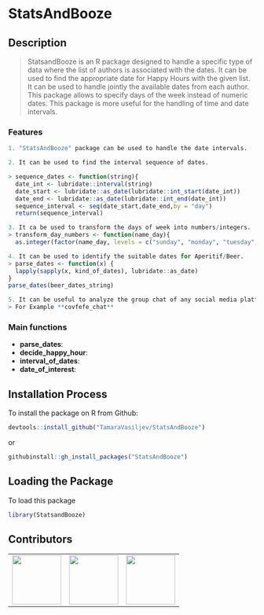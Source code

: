 # StatsAndBooze

## Description

> StatsandBooze is an R package designed to handle a specific type of data where the list of authors is associated with the dates. It can be used to find the appropriate date for Happy Hours with the given list. It can be used to handle jointly the available dates from each author. This package allows to specify days of the week instead of numeric dates. This package is more useful for the handling of time and date intervals.

### Features
``` r
1. "StatsAndBooze" package can be used to handle the date intervals.

2. It can be used to find the interval sequence of dates.

> sequence_dates <- function(string){
  date_int <- lubridate::interval(string)
  date_start <- lubridate::as_date(lubridate::int_start(date_int))
  date_end <- lubridate::as_date(lubridate::int_end(date_int))
  sequence_interval <- seq(date_start,date_end,by = "day")
  return(sequence_interval)

3. It ca be used to transform the days of week into numbers/integers.
> transform_day_numbers <- function(name_day){
  as.integer(factor(name_day, levels = c("sunday", "monday", "tuesday", "wednesday", "thursday", "friday", "saturday"), ordered = TRUE))

4. It can be used to identify the suitable dates for Aperitif/Beer.
> parse_dates <- function(x) {
  lapply(sapply(x, kind_of_dates), lubridate::as_date)
}
parse_dates(beer_dates_string)

5. It can be useful to analyze the group chat of any social media platform.
> For Example **covfefe_chat**
```

### Main functions

* **parse_dates**:
* **decide_happy_hour**:
* **interval_of_dates**:
* **date_of_interest**: 


## Installation Process

To install the package on R from Github:

``` r
devtools::install_github("TamaraVasiljev/StatsAndBooze")
```
or

``` r
githubinstall::gh_install_packages("StatsAndBooze")
```

## Loading the Package
To load this package

``` r
library(StatsandBooze)
```



## Contributors
<!-- ALL-CONTRIBUTORS-LIST:START - Do not remove or modify this section -->
<!-- prettier-ignore-start -->
<!-- markdownlint-disable -->

<table>
<tr>
<td align="center">
<a href="https://github.com/TamaraVasiljev">
<img src="https://avatars.githubusercontent.com/u/129077304?v=4" width="100px;" alt=""/>
</a><br>
</td>
<td align="center">
<a href="https://github.com/ValentinaZangirolami">
<img src="https://avatars.githubusercontent.com/u/78240304?v=4" width="100px;" alt=""/>
</a><br>
</td>
<td align="center">
<a href="https://github.com/MuhammadAmirSaeed66">
<img src="https://avatars.githubusercontent.com/u/129077378?v=4" width="100px;" alt=""/>
</a><br>
</td>
</tr>
</table>
